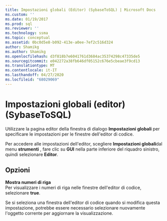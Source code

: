 ```yaml
---
title: Impostazioni globali (Editor) (SybaseToSQL) | Microsoft Docs
ms.custom: ''
ms.date: 01/19/2017
ms.prod: sql
ms.reviewer: ''
ms.technology: ssma
ms.topic: conceptual
ms.assetid: 0bc0d5e8-b092-413e-a0ee-7ef2c516d324
author: Shamikg
ms.author: Shamikg
ms.openlocfilehash: d3f818b7e6041761d3684ac35374298c47335de5
ms.sourcegitcommit: e042272a38fb646df05152c676e5cbeae3f9cd13
ms.translationtype: MT
ms.contentlocale: it-IT
ms.lasthandoff: 04/27/2020
ms.locfileid: "68029069"
---
```

# <a name="global-settings-editor-sybasetosql"></a>Impostazioni globali (editor) (SybaseToSQL)
Utilizzare la pagina editor della finestra di dialogo **Impostazioni globali** per specificare le impostazioni per le finestre dell'editor di codice.  
  
Per accedere alle impostazioni dell'editor, scegliere **Impostazioni globali**dal menu **strumenti** , fare clic su **GUI** nella parte inferiore del riquadro sinistro, quindi selezionare **Editor**.  
  
## <a name="options"></a>Opzioni  
**Mostra numeri di riga**  
Per visualizzare i numeri di riga nelle finestre dell'editor di codice, selezionare **true**.  
  
Se si seleziona una finestra dell'editor di codice quando si modifica questa impostazione, potrebbe essere necessario selezionare nuovamente l'oggetto corrente per aggiornare la visualizzazione.  
  
